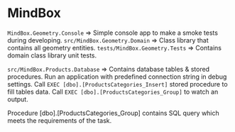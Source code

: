 # MindBox

`MindBox.Geometry.Console` => Simple console app to make a smoke tests during developing.
`src/MindBox.Geometry.Domain` => Class library that contains all geometry entities.
`tests/MindBox.Geometry.Tests` => Contains domain class library unit tests.

`src/MindBox.Products.Database` => Contains database tables & stored procedures.
Run an application with predefined connection string in debug settings.
Call `EXEC [dbo].[ProductsCategories_Insert]` stored procedure to fill tables data.
Call `EXEC [dbo].[ProductsCategories_Group]` to watch an output. 

Procedure [dbo].[ProductsCategories_Group] contains SQL query which meets the requirements of the task.
